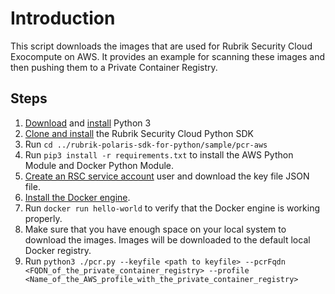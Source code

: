 # Introduction

This script downloads the images that are used for Rubrik Security Cloud Exocompute on AWS. It provides an example for scanning these images and then pushing them to a Private Container Registry.

## Steps

1. [Download](https://www.python.org/downloads/) and [install](https://docs.python.org/3/using/unix.html#getting-and-installing-the-latest-version-of-python) Python 3
1. [Clone and install](https://github.com/rubrikinc/rubrik-polaris-sdk-for-python?tab=readme-ov-file#installation) the Rubrik Security Cloud Python SDK
1. Run `cd ../rubrik-polaris-sdk-for-python/sample/pcr-aws`
1. Run `pip3 install -r requirements.txt` to install the AWS Python Module and Docker Python Module.
1. [Create an RSC service account](https://docs.rubrik.com/en-us/saas/saas/adding_a_service_account.html) user and download the key file JSON file.
1. [Install the Docker engine](https://docs.docker.com/engine/install/).
1. Run `docker run hello-world` to verify that the Docker engine is working properly.
1. Make sure that you have enough space on your local system to download the images. Images will be downloaded to the default local Docker registry.
1. Run `python3 ./pcr.py --keyfile <path to keyfile> --pcrFqdn <FQDN_of_the_private_container_registry> --profile <Name_of_the_AWS_profile_with_the_private_container_registry>`